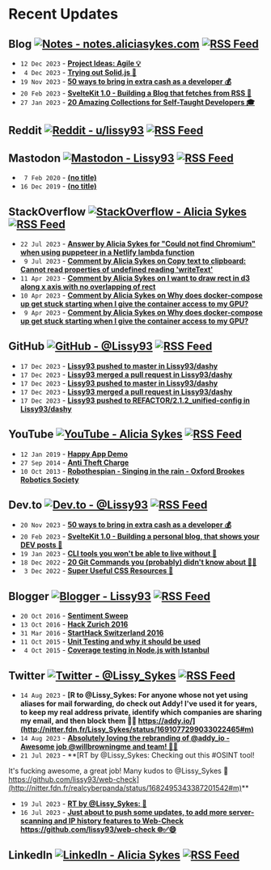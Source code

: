 # Recent Updates

## Blog [![Notes - notes.aliciasykes.com](https://img.shields.io/badge/-Notes-262654?style=flat&logo=micro.blog&logoColor=white)](https://notes.aliciasykes.com "Personal Blog - notes.aliciasykes.com") [![RSS Feed](https://img.shields.io/badge/-RSS-FFF?style=flat&logo=rss&logoColor=FFA500)](https://raw.githubusercontent.com/Lissy93/feeds/main/blog.atom)
<!-- blog-feed start -->
- `12 Dec 2023` - **[Project Ideas: Agile 💡](https://notes.aliciasykes.com/48239/project-ideas-agile)**
- ` 4 Dec 2023` - **[Trying out Solid.js 🍰](https://notes.aliciasykes.com/48068/trying-out-solid-js)**
- `19 Nov 2023` - **[50 ways to bring in extra cash as a developer  💰](https://notes.aliciasykes.com/47804/50-ways-to-bring-in-extra-cash-as-a-developer)**
- `20 Feb 2023` - **[SvelteKit 1.0 - Building a Blog that fetches from RSS 🦄](https://notes.aliciasykes.com/42764/sveltekit-1-0-building-a-blog-that-fetches-from-rss)**
- `27 Jan 2023` - **[20 Amazing Collections for Self-Taught Developers 🎓](https://notes.aliciasykes.com/42310/20-amazing-collections-for-self-taught-developers)**
<!-- blog-feed end -->

## Reddit [![Reddit - u/lissy93](https://img.shields.io/badge/-Lissy93-ff4500?style=flat&logo=reddit&logoColor=white)](https://www.reddit.com/user/lissy93 "Reddit - u/lissy93") [![RSS Feed](https://img.shields.io/badge/-RSS-FFF?style=flat&logo=rss&logoColor=FFA500)](https://raw.githubusercontent.com/Lissy93/feeds/main/reddit.atom)
<!-- reddit-feed start -->
<!-- reddit-feed end -->

## Mastodon [![Mastodon - Lissy93](https://img.shields.io/badge/-Alicia_Sykes-6364FF?style=flat&logo=mastodon&logoColor=white)](https://mastodon.social/@lissy93 "Mastodon - Lissy93") [![RSS Feed](https://img.shields.io/badge/-RSS-FFF?style=flat&logo=rss&logoColor=FFA500)](https://raw.githubusercontent.com/Lissy93/feeds/main/mastodon.atom)
<!-- mastodon-feed start -->
- ` 7 Feb 2020` - **[(no title)](https://mastodon.social/@lissy93/103618193624255774)**
- `16 Dec 2019` - **[(no title)](https://mastodon.social/@lissy93/103317934703028255)**
<!-- mastodon-feed end -->

## StackOverflow [![StackOverflow - Alicia Sykes](https://img.shields.io/badge/-Alicia-f48225?style=flat&logo=Stackoverflow&logoColor=white)](https://stackoverflow.com/users/979052/alicia "StackOverflow - Alicia Sykes") [![RSS Feed](https://img.shields.io/badge/-RSS-FFF?style=flat&logo=rss&logoColor=FFA500)](https://raw.githubusercontent.com/Lissy93/feeds/main/stackoverflow.atom)
<!-- stackoverflow-feed start -->
- `22 Jul 2023` - **[Answer by Alicia Sykes for "Could not find Chromium" when using puppeteer in a Netlify lambda function](https://stackoverflow.com/questions/75961468/could-not-find-chromium-when-using-puppeteer-in-a-netlify-lambda-function/76743730#76743730)**
- ` 9 Jul 2023` - **[Comment by Alicia Sykes on Copy text to clipboard: Cannot read properties of undefined reading 'writeText'](https://stackoverflow.com/questions/71873824/copy-text-to-clipboard-cannot-read-properties-of-undefined-reading-writetext/71876238#71876238)**
- `11 Apr 2023` - **[Comment by Alicia Sykes on I want to draw rect in d3 along x axis with no overlapping of rect](https://stackoverflow.com/questions/75978430/i-want-to-draw-rect-in-d3-along-x-axis-with-no-overlapping-of-rect)**
- `10 Apr 2023` - **[Comment by Alicia Sykes on Why does docker-compose up get stuck starting when I give the container access to my GPU?](https://stackoverflow.com/questions/75971880/why-does-docker-compose-up-get-stuck-starting-when-i-give-the-container-access-t)**
- ` 9 Apr 2023` - **[Comment by Alicia Sykes on Why does docker-compose up get stuck starting when I give the container access to my GPU?](https://stackoverflow.com/questions/75971880/why-does-docker-compose-up-get-stuck-starting-when-i-give-the-container-access-t)**
<!-- stackoverflow-feed end -->

## GitHub [![GitHub - @Lissy93](https://img.shields.io/badge/-Lissy93-3a3a3a?style=flat&logo=GitHub&logoColor=white)](https://github.com/Lissy93 "GitHub - @Lissy93") [![RSS Feed](https://img.shields.io/badge/-RSS-FFF?style=flat&logo=rss&logoColor=FFA500)](https://raw.githubusercontent.com/Lissy93/feeds/main/github.atom)
<!-- github-feed start -->
- `17 Dec 2023` - **[Lissy93 pushed to master in Lissy93/dashy](https://github.com/Lissy93/dashy/compare/f69de12705...40c9b41805)**
- `17 Dec 2023` - **[Lissy93 merged a pull request in Lissy93/dashy](https://github.com/Lissy93/dashy/pull/1352)**
- `17 Dec 2023` - **[Lissy93 pushed to master in Lissy93/dashy](https://github.com/Lissy93/dashy/compare/b7cf4749c6...f69de12705)**
- `17 Dec 2023` - **[Lissy93 merged a pull request in Lissy93/dashy](https://github.com/Lissy93/dashy/pull/1359)**
- `17 Dec 2023` - **[Lissy93 pushed to REFACTOR/2.1.2_unified-config in Lissy93/dashy](https://github.com/Lissy93/dashy/compare/4813d49e42...2d350ae7f2)**
<!-- github-feed end -->

## YouTube [![YouTube - Alicia Sykes](https://img.shields.io/badge/-Alicia_Sykes-FF0000?style=flat&logo=youtube&logoColor=white)](https://youtube.com/@AliciaSykes "YouTube - Alicia Sykes") [![RSS Feed](https://img.shields.io/badge/-RSS-FFF?style=flat&logo=rss&logoColor=FFA500)](https://raw.githubusercontent.com/Lissy93/feeds/main/youtube.atom)
<!-- youtube-feed start -->
- `12 Jan 2019` - **[Happy App Demo](https://www.youtube.com/watch?v=c-k9rYxTwxI)**
- `27 Sep 2014` - **[Anti Theft Charge](https://www.youtube.com/watch?v=NcJKDmoKlXQ)**
- `10 Oct 2013` - **[Robothespian - Singing in the rain - Oxford Brookes Robotics Society](https://www.youtube.com/watch?v=mnXzTzuF5Kw)**
<!-- youtube-feed end -->

## Dev.to [![Dev.to - @Lissy93](https://img.shields.io/badge/-Lissy93-a75fff?style=flat&logo=Dev.to&logoColor=white)](https://dev.to/lissy93 "Dev.to - @Lissy93") [![RSS Feed](https://img.shields.io/badge/-RSS-FFF?style=flat&logo=rss&logoColor=FFA500)](https://raw.githubusercontent.com/Lissy93/feeds/main/dev-to.atom)
<!-- dev-to-feed start -->
- `20 Nov 2023` - **[50 ways to bring in extra cash as a developer 💰](https://dev.to/lissy93/50-ways-to-bring-in-extra-cash-as-a-developer-19b6)**
- `20 Feb 2023` - **[SvelteKit 1.0 - Building a personal blog, that shows your DEV posts 🦄](https://dev.to/lissy93/sveltekit-10-build-an-blog-fetching-posts-from-your-dev-profile-29f)**
- `19 Jan 2023` - **[CLI tools you won't be able to live without 🔧](https://dev.to/lissy93/cli-tools-you-cant-live-without-57f6)**
- `18 Dec 2022` - **[20 Git Commands you (probably) didn't know about 🧙‍♂️](https://dev.to/lissy93/20-git-commands-you-probably-didnt-know-about-4j4o)**
- ` 3 Dec 2022` - **[Super Useful CSS Resources 🌈](https://dev.to/lissy93/super-useful-css-resources-1ba3)**
<!-- dev-to-feed end -->

## Blogger [![Blogger - Lissy93](https://img.shields.io/badge/-Lissy93-FF5722?style=flat&logo=blogger&logoColor=white)](https://lissy93.blogspot.com/ "Blogger - Lissy93") [![RSS Feed](https://img.shields.io/badge/-RSS-FFF?style=flat&logo=rss&logoColor=FFA500)](https://raw.githubusercontent.com/Lissy93/feeds/main/blogger.atom)
<!-- blogger-feed start -->
- `20 Oct 2016` - **[Sentiment Sweep](https://lissy93.blogspot.com/2016/10/sentiment-sweep.html)**
- `13 Oct 2016` - **[Hack Zurich 2016](https://lissy93.blogspot.com/2016/10/hack-zurich-2016.html)**
- `31 Mar 2016` - **[StartHack Switzerland 2016](https://lissy93.blogspot.com/2016/03/starthack-switzerland-2016.html)**
- `11 Oct 2015` - **[Unit Testing and why it should be used](https://lissy93.blogspot.com/2015/10/unit-testing-and-why-it-should-be-used.html)**
- ` 4 Oct 2015` - **[Coverage testing in Node.js with Istanbul](https://lissy93.blogspot.com/2015/10/coverage-testing-in-nodejs-with-istanbul.html)**
<!-- blogger-feed end -->

## Twitter [![Twitter - @Lissy_Sykes](https://img.shields.io/badge/-@Lissy_Sykes-00acee?style=flat&logo=Twitter&logoColor=white)](https://twitter.com/Lissy_Sykes "Twitter - @Lissy_Sykes") [![RSS Feed](https://img.shields.io/badge/-RSS-FFF?style=flat&logo=rss&logoColor=FFA500)](https://raw.githubusercontent.com/Lissy93/feeds/main/twitter.atom)
<!-- twitter-feed start -->
- `14 Aug 2023` - **[R to @Lissy_Sykes: For anyone whose not yet using aliases for mail forwarding, do check out Addy!
I've used it for years, to keep my real address private, identify which companies are sharing my email, and then block them 🔐📨
https://addy.io/](http://nitter.fdn.fr/Lissy_Sykes/status/1691077299033022465#m)**
- `14 Aug 2023` - **[Absolutely loving the rebranding of @addy_io - Awesome job @willbrowningme and team! 🙌💖](http://nitter.fdn.fr/Lissy_Sykes/status/1691076884933591040#m)**
- `21 Jul 2023` - **[RT by @Lissy_Sykes: Checking out this #OSINT tool!

It's fucking awesome, a great job!
Many kudos to @Lissy_Sykes 💪
https://github.com/lissy93/web-check](http://nitter.fdn.fr/realcyberpanda/status/1682495343387201542#m)**
- `19 Jul 2023` - **[RT by @Lissy_Sykes: 🥹](http://nitter.fdn.fr/nixcraft/status/1681805611833626624#m)**
- `16 Jul 2023` - **[Just about to push some updates, to add more server-scanning and IP history features to Web-Check
https://github.com/lissy93/web-check 🌐✅😄](http://nitter.fdn.fr/Lissy_Sykes/status/1680608012908503043#m)**
<!-- twitter-feed end -->


## LinkedIn [![LinkedIn - Alicia Sykes](https://img.shields.io/badge/-Alicia_Sykes-0072b1?style=flat&logo=Linkedin&logoColor=white)](https://www.linkedin.com/in/aliciasykes "LinkedIn - Alicia Sykes") [![RSS Feed](https://img.shields.io/badge/-RSS-FFF?style=flat&logo=rss&logoColor=FFA500)](https://raw.githubusercontent.com/Lissy93/feeds/main/linkedin.atom)



